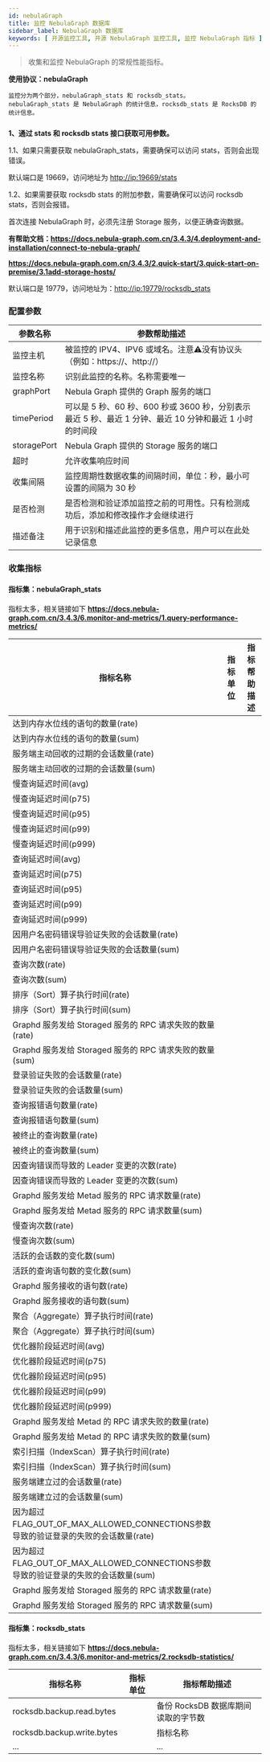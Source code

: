 ```yaml
---
id: nebulaGraph
title: 监控 NebulaGraph 数据库
sidebar_label: NebulaGraph 数据库
keywords: [ 开源监控工具, 开源 NebulaGraph 监控工具, 监控 NebulaGraph 指标 ]
---
```


> 收集和监控 NebulaGraph 的常规性能指标。

**使用协议：nebulaGraph**

```text
监控分为两个部分，nebulaGraph_stats 和 rocksdb_stats。
nebulaGraph_stats 是 NebulaGraph 的统计信息，rocksdb_stats 是 RocksDB 的统计信息。
```

###

**1、通过 stats 和 rocksdb stats 接口获取可用参数。**

1.1、如果只需要获取 nebulaGraph_stats，需要确保可以访问 stats，否则会出现错误。

默认端口是 19669，访问地址为 <http://ip:19669/stats>

1.2、如果需要获取 rocksdb stats 的附加参数，需要确保可以访问 rocksdb stats，否则会报错。

首次连接 NebulaGraph 时，必须先注册 Storage 服务，以便正确查询数据。

**有帮助文档：<https://docs.nebula-graph.com.cn/3.4.3/4.deployment-and-installation/connect-to-nebula-graph/>**

**<https://docs.nebula-graph.com.cn/3.4.3/2.quick-start/3.quick-start-on-premise/3.1add-storage-hosts/>**

默认端口是 19779，访问地址为：<http://ip:19779/rocksdb_stats>

### 配置参数

|    参数名称     |                               参数帮助描述                               |
|-------------|--------------------------------------------------------------------|
| 监控主机        | 被监控的 IPV4、IPV6 或域名。注意⚠️没有协议头（例如：https://、http://）                  |
| 监控名称        | 识别此监控的名称。名称需要唯一                                                    |
| graphPort   | Nebula Graph 提供的 Graph 服务的端口                                       |
| timePeriod  | 可以是 5 秒、60 秒、600 秒或 3600 秒，分别表示最近 5 秒、最近 1 分钟、最近 10 分钟和最近 1 小时的时间段 |
| storagePort | Nebula Graph 提供的 Storage 服务的端口                                     |
| 超时          | 允许收集响应时间                                                           |
| 收集间隔        | 监控周期性数据收集的间隔时间，单位：秒，最小可设置的间隔为 30 秒                                 |
| 是否检测        | 是否检测和验证添加监控之前的可用性。只有检测成功后，添加和修改操作才会继续进行                            |
| 描述备注        | 用于识别和描述此监控的更多信息，用户可以在此处记录信息                                        |

### 收集指标

#### 指标集：nebulaGraph_stats

指标太多，相关链接如下
**<https://docs.nebula-graph.com.cn/3.4.3/6.monitor-and-metrics/1.query-performance-metrics/>**

|                              指标名称                              | 指标单位 | 指标帮助描述 |
|----------------------------------------------------------------|------|--------|
| 达到内存水位线的语句的数量(rate)                                            |      |        |
| 达到内存水位线的语句的数量(sum)                                             |      |        |
| 服务端主动回收的过期的会话数量(rate)                                          |      |        |
| 服务端主动回收的过期的会话数量(sum)                                           |      |        |
| 慢查询延迟时间(avg)                                                   |      |        |
| 慢查询延迟时间(p75)                                                   |      |        |
| 慢查询延迟时间(p95)                                                   |      |        |
| 慢查询延迟时间(p99)                                                   |      |        |
| 慢查询延迟时间(p999)                                                  |      |        |
| 查询延迟时间(avg)                                                    |      |        |
| 查询延迟时间(p75)                                                    |      |        |
| 查询延迟时间(p95)                                                    |      |        |
| 查询延迟时间(p99)                                                    |      |        |
| 查询延迟时间(p999)                                                   |      |        |
| 因用户名密码错误导验证失败的会话数量(rate)                                       |      |        |
| 因用户名密码错误导验证失败的会话数量(sum)                                        |      |        |
| 查询次数(rate)                                                     |      |        |
| 查询次数(sum)                                                      |      |        |
| 排序（Sort）算子执行时间(rate)                                           |      |        |
| 排序（Sort）算子执行时间(sum)                                            |      |        |
| Graphd 服务发给 Storaged 服务的 RPC 请求失败的数量(rate)                     |      |        |
| Graphd 服务发给 Storaged 服务的 RPC 请求失败的数量(sum)                      |      |        |
| 登录验证失败的会话数量(rate)                                              |      |        |
| 登录验证失败的会话数量(sum)                                               |      |        |
| 查询报错语句数量(rate)                                                 |      |        |
| 查询报错语句数量(sum)                                                  |      |        |
| 被终止的查询数量(rate)                                                 |      |        |
| 被终止的查询数量(sum)                                                  |      |        |
| 因查询错误而导致的 Leader 变更的次数(rate)                                   |      |        |
| 因查询错误而导致的 Leader 变更的次数(sum)                                    |      |        |
| Graphd 服务发给 Metad 服务的 RPC 请求数量(rate)                           |      |        |
| Graphd 服务发给 Metad 服务的 RPC 请求数量(sum)                            |      |        |
| 慢查询次数(rate)                                                    |      |        |
| 慢查询次数(sum)                                                     |      |        |
| 活跃的会话数的变化数(sum)                                                |      |        |
| 活跃的查询语句数的变化数(sum)                                              |      |        |
| Graphd 服务接收的语句数(rate)                                          |      |        |
| Graphd 服务接收的语句数(sum)                                           |      |        |
| 聚合（Aggregate）算子执行时间(rate)                                      |      |        |
| 聚合（Aggregate）算子执行时间(sum)                                       |      |        |
| 优化器阶段延迟时间(avg)                                                 |      |        |
| 优化器阶段延迟时间(p75)                                                 |      |        |
| 优化器阶段延迟时间(p95)                                                 |      |        |
| 优化器阶段延迟时间(p99)                                                 |      |        |
| 优化器阶段延迟时间(p999)                                                |      |        |
| Graphd 服务发给 Metad 的 RPC 请求失败的数量(rate)                          |      |        |
| Graphd 服务发给 Metad 的 RPC 请求失败的数量(sum)                           |      |        |
| 索引扫描（IndexScan）算子执行时间(rate)                                    |      |        |
| 索引扫描（IndexScan）算子执行时间(sum)                                     |      |        |
| 服务端建立过的会话数量(rate)                                              |      |        |
| 服务端建立过的会话数量(sum)                                               |      |        |
| 因为超过FLAG_OUT_OF_MAX_ALLOWED_CONNECTIONS参数导致的验证登录的失败的会话数量(rate) |      |        |
| 因为超过FLAG_OUT_OF_MAX_ALLOWED_CONNECTIONS参数导致的验证登录的失败的会话数量(sum)  |      |        |
| Graphd 服务发给 Storaged 服务的 RPC 请求数量(rate)                        |      |        |
| Graphd 服务发给 Storaged 服务的 RPC 请求数量(sum)                         |      |        |

#### 指标集：rocksdb_stats

指标太多，相关链接如下
**<https://docs.nebula-graph.com.cn/3.4.3/6.monitor-and-metrics/2.rocksdb-statistics/>**

|            指标名称            | 指标单位 |         指标帮助描述         |
|----------------------------|------|------------------------|
| rocksdb.backup.read.bytes  |      | 备份 RocksDB 数据库期间读取的字节数 |
| rocksdb.backup.write.bytes |      | 指标名称                   |
| ...                        |      | ...                    |
